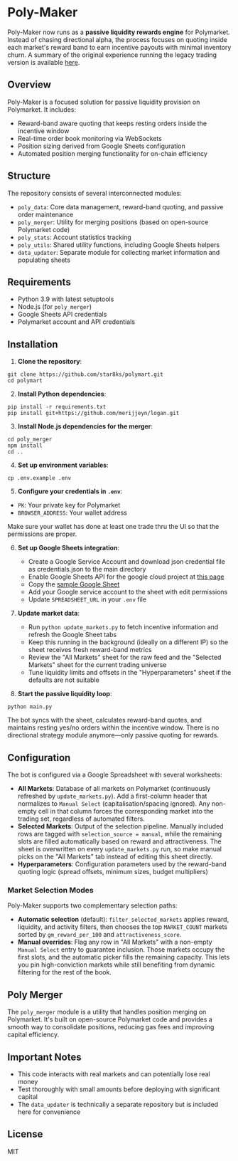 # Poly-Maker

Poly-Maker now runs as a **passive liquidity rewards engine** for Polymarket. Instead of chasing directional alpha, the process focuses on quoting inside each market's reward band to earn incentive payouts with minimal inventory churn. A summary of the original experience running the legacy trading version is available [here](https://x.com/defiance_cr/status/1906774862254800934).

## Overview

Poly-Maker is a focused solution for passive liquidity provision on Polymarket. It includes:

- Reward-band aware quoting that keeps resting orders inside the incentive window
- Real-time order book monitoring via WebSockets
- Position sizing derived from Google Sheets configuration
- Automated position merging functionality for on-chain efficiency

## Structure

The repository consists of several interconnected modules:

- `poly_data`: Core data management, reward-band quoting, and passive order maintenance
- `poly_merger`: Utility for merging positions (based on open-source Polymarket code)
- `poly_stats`: Account statistics tracking
- `poly_utils`: Shared utility functions, including Google Sheets helpers
- `data_updater`: Separate module for collecting market information and populating sheets

## Requirements

- Python 3.9 with latest setuptools
- Node.js (for `poly_merger`)
- Google Sheets API credentials
- Polymarket account and API credentials

## Installation

1. **Clone the repository**:
```
git clone https://github.com/star8ks/polymart.git
cd polymart
```

2. **Install Python dependencies**:
```
pip install -r requirements.txt
pip install git+https://github.com/merijjeyn/logan.git
```

3. **Install Node.js dependencies for the merger**:
```
cd poly_merger
npm install
cd ..
```

4. **Set up environment variables**:
```
cp .env.example .env
```

5. **Configure your credentials in `.env`**:
- `PK`: Your private key for Polymarket
- `BROWSER_ADDRESS`: Your wallet address

Make sure your wallet has done at least one trade thru the UI so that the permissions are proper.

6. **Set up Google Sheets integration**:
   - Create a Google Service Account and download json credential file as credentials.json to the main directory
   - Enable Google Sheets API for the google cloud project at [this page](https://console.cloud.google.com/apis/library/sheets.googleapis.com)
   - Copy the [sample Google Sheet](https://docs.google.com/spreadsheets/d/1yST71iAMQswCYTFfqKDDgPbDZLC7JWV7rwKIVu1OGnw/edit?usp=sharing)
   - Add your Google service account to the sheet with edit permissions
   - Update `SPREADSHEET_URL` in your `.env` file

7. **Update market data**:
   - Run `python update_markets.py` to fetch incentive information and refresh the Google Sheet tabs
   - Keep this running in the background (ideally on a different IP) so the sheet receives fresh reward-band metrics
   - Review the "All Markets" sheet for the raw feed and the "Selected Markets" sheet for the current trading universe
   - Tune liquidity limits and offsets in the "Hyperparameters" sheet if the defaults are not suitable

8. **Start the passive liquidity loop**:
```
python main.py
```
   The bot syncs with the sheet, calculates reward-band quotes, and maintains resting yes/no orders within the incentive window. There is no directional strategy module anymore—only passive quoting for rewards.

## Configuration

The bot is configured via a Google Spreadsheet with several worksheets:

- **All Markets**: Database of all markets on Polymarket (continuously refreshed by `update_markets.py`). Add a first-column header that normalizes to `Manual Select` (capitalisation/spacing ignored). Any non-empty cell in that column forces the corresponding market into the trading set, regardless of automated filters.
- **Selected Markets**: Output of the selection pipeline. Manually included rows are tagged with `selection_source = manual`, while the remaining slots are filled automatically based on reward and attractiveness. The sheet is overwritten on every `update_markets.py` run, so make manual picks on the "All Markets" tab instead of editing this sheet directly.
- **Hyperparameters**: Configuration parameters used by the reward-band quoting logic (spread offsets, minimum sizes, budget multipliers)

### Market Selection Modes

Poly-Maker supports two complementary selection paths:

- **Automatic selection** (default): `filter_selected_markets` applies reward, liquidity, and activity filters, then chooses the top `MARKET_COUNT` markets sorted by `gm_reward_per_100` and `attractiveness_score`.
- **Manual overrides**: Flag any row in "All Markets" with a non-empty `Manual Select` entry to guarantee inclusion. Those markets occupy the first slots, and the automatic picker fills the remaining capacity. This lets you pin high-conviction markets while still benefiting from dynamic filtering for the rest of the book.


## Poly Merger

The `poly_merger` module is a utility that handles position merging on Polymarket. It's built on open-source Polymarket code and provides a smooth way to consolidate positions, reducing gas fees and improving capital efficiency.

## Important Notes

- This code interacts with real markets and can potentially lose real money
- Test thoroughly with small amounts before deploying with significant capital
- The `data_updater` is technically a separate repository but is included here for convenience

## License

MIT
